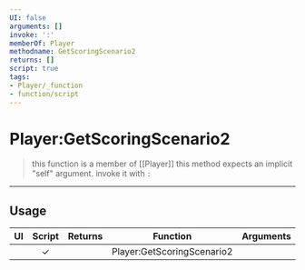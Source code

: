 ```yaml
---
UI: false
arguments: []
invoke: ':'
memberOf: Player
methodname: GetScoringScenario2
returns: []
script: true
tags:
- Player/_function
- function/script
---
```

# Player:GetScoringScenario2
> this function is a member of [[Player]]
> this method expects an implicit "self" argument. invoke it with `:`
-----
## Usage
|  UI | Script | Returns | Function | Arguments |
|:---:|:------:|-------:|:--------:|:---------|
| |✓||Player:GetScoringScenario2||
